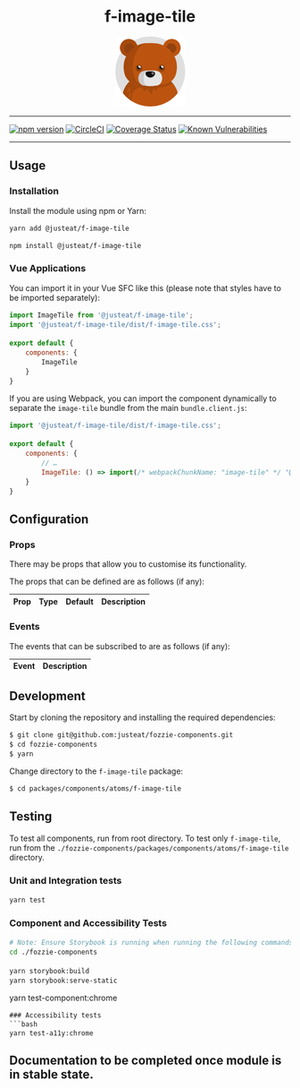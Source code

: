 <div align="center">

# f-image-tile

<img width="125" alt="Fozzie Bear" src="../../../../bear.png" />



</div>

---

[![npm version](https://badge.fury.io/js/%40justeat%2Ff-image-tile.svg)](https://badge.fury.io/js/%40justeat%2Ff-image-tile)
[![CircleCI](https://circleci.com/gh/justeat/fozzie-components.svg?style=svg)](https://circleci.com/gh/justeat/workflows/fozzie-components)
[![Coverage Status](https://coveralls.io/repos/github/justeat/f-image-tile/badge.svg)](https://coveralls.io/github/justeat/f-image-tile)
[![Known Vulnerabilities](https://snyk.io/test/github/justeat/f-image-tile/badge.svg?targetFile=package.json)](https://snyk.io/test/github/justeat/f-image-tile?targetFile=package.json)

---

## Usage

### Installation

Install the module using npm or Yarn:

```sh
yarn add @justeat/f-image-tile
```

```sh
npm install @justeat/f-image-tile
```



### Vue Applications

You can import it in your Vue SFC like this (please note that styles have to be imported separately):

```js
import ImageTile from '@justeat/f-image-tile';
import '@justeat/f-image-tile/dist/f-image-tile.css';

export default {
    components: {
        ImageTile
    }
}
```

If you are using Webpack, you can import the component dynamically to separate the `image-tile` bundle from the main `bundle.client.js`:

```js
import '@justeat/f-image-tile/dist/f-image-tile.css';

export default {
    components: {
        // …
        ImageTile: () => import(/* webpackChunkName: "image-tile" */ '@justeat/f-image-tile')
    }
}
```

## Configuration

### Props

There may be props that allow you to customise its functionality.

The props that can be defined are as follows (if any):

| Prop  | Type  | Default | Description |
| ----- | ----- | ------- | ----------- |

### Events

The events that can be subscribed to are as follows (if any):

| Event | Description |
| ----- | ----------- |

## Development

Start by cloning the repository and installing the required dependencies:

```sh
$ git clone git@github.com:justeat/fozzie-components.git
$ cd fozzie-components
$ yarn
```

Change directory to the `f-image-tile` package:

```sh
$ cd packages/components/atoms/f-image-tile
```

## Testing

To test all components, run from root directory.
To test only `f-image-tile`, run from the `./fozzie-components/packages/components/atoms/f-image-tile` directory.

### Unit and Integration tests

```sh
yarn test
```

### Component and Accessibility Tests

```bash
# Note: Ensure Storybook is running when running the following commands
cd ./fozzie-components

yarn storybook:build
yarn storybook:serve-static
```

yarn test-component:chrome
```
### Accessibility tests
```bash
yarn test-a11y:chrome
```
## Documentation to be completed once module is in stable state.


